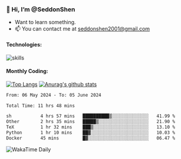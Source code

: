 ### 👋 Hi, I’m @SeddonShen
- Want to learn something.
- 📫 You can contact me at seddonshen2001@gmail.com

#### Technologies:

![skills](https://skillicons.dev/icons?i=scala,js,html,css,bootstrap,jquery,c,cpp,cloudflare,django,docker,flask,git,github,githubactions,linux,latex,mysql,nodejs,ps,php,pr,py,raspberrypi,redis,unreal,v,vscode,vue,bash)

#### Monthly Coding:
[![Top Langs](https://github-readme-stats.vercel.app/api/top-langs?username=seddonshen&show_icons=true&locale=en&layout=compact&hide=html&langs_count=8)](https://github.com/SeddonShen/)
[![Anurag's github stats](https://github-readme-stats.vercel.app/api?username=SeddonShen&count_private=true&show_icons=true)](https://github.com/anuraghazra/github-readme-stats)
<!--START_SECTION:waka-->

```txt
From: 06 May 2024 - To: 05 June 2024

Total Time: 11 hrs 48 mins

sh           4 hrs 57 mins   ██████████▒░░░░░░░░░░░░░░   41.99 %
Other        2 hrs 35 mins   █████▒░░░░░░░░░░░░░░░░░░░   21.90 %
TeX          1 hr 32 mins    ███▒░░░░░░░░░░░░░░░░░░░░░   13.10 %
Python       1 hr 10 mins    ██▓░░░░░░░░░░░░░░░░░░░░░░   10.03 %
Docker       45 mins         █▓░░░░░░░░░░░░░░░░░░░░░░░   06.47 %
```

<!--END_SECTION:waka-->

![WakaTime Daily](https://wakatime.com/share/@seddon2001/61a7e342-5f12-4fea-bf92-1fac161e97d6.svg)
<!---
SeddonShen/SeddonShen is a ✨ special ✨ repository because its `README.md` (this file) appears on your GitHub profile.
You can click the Preview link to take a look at your changes.
--->
